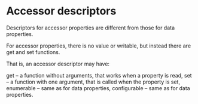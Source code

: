 # Accessor descriptors
Descriptors for accessor properties are different from those for data properties.

For accessor properties, there is no value or writable, but instead there are get and set functions.

That is, an accessor descriptor may have:

get – a function without arguments, that works when a property is read,
set – a function with one argument, that is called when the property is set,
enumerable – same as for data properties,
configurable – same as for data properties.